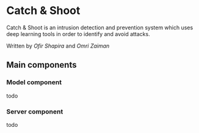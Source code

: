 # Catch & Shoot
Catch & Shoot is an intrusion detection and prevention system which uses deep learning tools in order to identify and avoid attacks. 

Written by *Ofir Shapira* and *Omri Zaiman*

## Main components

### Model component
todo

### Server component
todo
